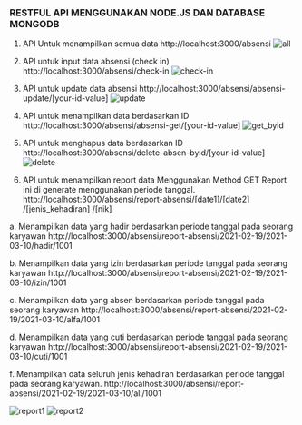<H3>RESTFUL API MENGGUNAKAN NODE.JS DAN DATABASE MONGODB</H3>



1.	API Untuk menampilkan semua data
http://localhost:3000/absensi
 ![all](https://user-images.githubusercontent.com/33562224/109934519-373a3b80-7cff-11eb-90e9-d46ff357168d.png)

2.	API untuk input data absensi (check in)
http://localhost:3000/absensi/check-in
 ![check-in](https://user-images.githubusercontent.com/33562224/109934685-605acc00-7cff-11eb-9291-9fb6785466ec.png)

3.	API untuk update data absensi
http://localhost:3000/absensi/absensi-update/[your-id-value]
![update](https://user-images.githubusercontent.com/33562224/109934791-7b2d4080-7cff-11eb-9328-aa833c7e6b0f.png)
 
4.	API untuk menampilkan data berdasarkan ID
http://localhost:3000/absensi/absensi-get/[your-id-value]
![get_byid](https://user-images.githubusercontent.com/33562224/109934877-8f713d80-7cff-11eb-9bc5-8d44667f800c.png)
 
5.	API untuk menghapus data berdasarkan ID
http://localhost:3000/absensi/delete-absen-byid/[your-id-value]
![delete](https://user-images.githubusercontent.com/33562224/109934940-a1eb7700-7cff-11eb-9169-e165a312aab9.png)
 
6.	API untuk menampilkan report data Menggunakan Method GET
Report ini di generate menggunakan periode tanggal.
http://localhost:3000/absensi/report-absensi/[date1]/[date2] /[jenis_kehadiran] /[nik]

a. Menampilkan data yang hadir berdasarkan periode tanggal pada seorang karyawan
http://localhost:3000/absensi/report-absensi/2021-02-19/2021-03-10/hadir/1001

b. Menampilkan data yang izin berdasarkan periode tanggal pada seorang karyawan
http://localhost:3000/absensi/report-absensi/2021-02-19/2021-03-10/izin/1001

c. Menampilkan data yang absen berdasarkan periode tanggal pada seorang karyawan
http://localhost:3000/absensi/report-absensi/2021-02-19/2021-03-10/alfa/1001

d. Menampilkan data yang cuti berdasarkan periode tanggal pada seorang karyawan
http://localhost:3000/absensi/report-absensi/2021-02-19/2021-03-10/cuti/1001

f. Menampilkan data seluruh jenis kehadiran berdasarkan periode tanggal pada seorang karyawan.
http://localhost:3000/absensi/report-absensi/2021-02-19/2021-03-10/all/1001



![report1](https://user-images.githubusercontent.com/33562224/109935019-ba5b9180-7cff-11eb-8b97-49196f62119f.png)
![report2](https://user-images.githubusercontent.com/33562224/109935118-d2cbac00-7cff-11eb-876b-255ac7c5333e.png)



